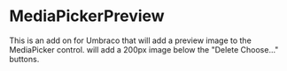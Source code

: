 MediaPickerPreview
==================
This is an add on for Umbraco that will add a preview image to the MediaPicker control. 
will add a 200px image below the "Delete Choose..." buttons.
